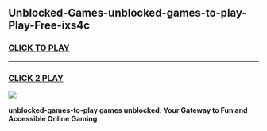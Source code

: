 
## Unblocked-Games-unblocked-games-to-play-Play-Free-ixs4c
<h3>
<a href="https://premium76.site?title=unblocked-games-to-play&ref=20M">CLICK TO PLAY</a></h3>
<hr>

<h3>
<a href="https://premium76.site?title=unblocked-games-to-play&ref=20M">CLICK 2 PLAY</a>
  
</h3>

<a href="https://premium76.site?title=unblocked-games-to-play&ref=19M"><img src="https://clearcache.store/games.png"></a>


**unblocked-games-to-play games unblocked: Your Gateway to Fun and Accessible Online Gaming**
